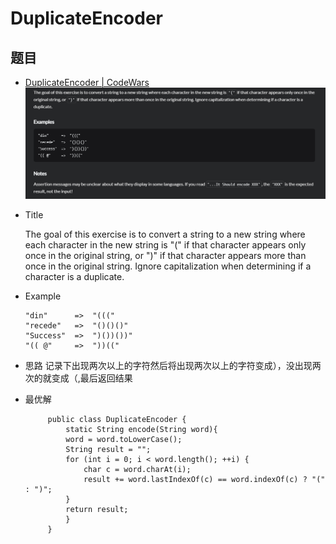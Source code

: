 # DuplicateEncoder
## 题目
 - [DuplicateEncoder | CodeWars](https://www.codewars.com/kata/54b42f9314d9229fd6000d9c/train/java)
  ![Image Text](img-002.png)
   
 - Title

   The goal of this exercise is to convert a string to a new string where each character in the new string is "(" if that character appears only once in the original string, or ")" if that character appears more than once in the original string. Ignore capitalization when determining if a character is a duplicate.
 
 - Example
 
   ```aidl
   "din"      =>  "((("
   "recede"   =>  "()()()"
   "Success"  =>  ")())())"
   "(( @"     =>  "))((" 
   ```
 - 思路
   记录下出现两次以上的字符然后将出现两次以上的字符变成），没出现两次的就变成（,最后返回结果

 - 最优解
   ```aidl
        public class DuplicateEncoder {
            static String encode(String word){
            word = word.toLowerCase();
            String result = "";
            for (int i = 0; i < word.length(); ++i) {
                char c = word.charAt(i);
                result += word.lastIndexOf(c) == word.indexOf(c) ? "(" : ")";
            }
            return result;
            }
        }
   ```
  